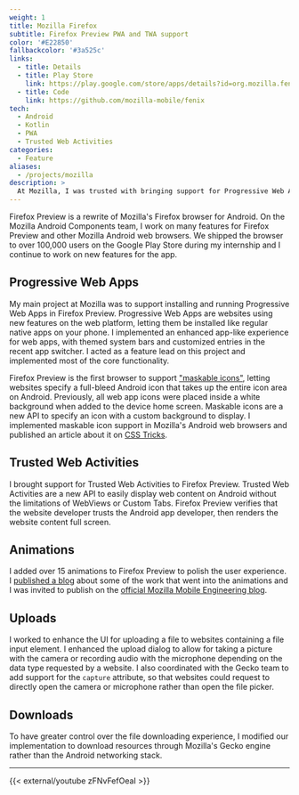 ```yaml
---
weight: 1
title: Mozilla Firefox
subtitle: Firefox Preview PWA and TWA support
color: '#E22850'
fallbackcolor: '#3a525c'
links:
  - title: Details
  - title: Play Store
    link: https://play.google.com/store/apps/details?id=org.mozilla.fenix
  - title: Code
    link: https://github.com/mozilla-mobile/fenix
tech:
  - Android
  - Kotlin
  - PWA
  - Trusted Web Activities
categories:
  - Feature
aliases:
  - /projects/mozilla
description: >
  At Mozilla, I was trusted with bringing support for Progressive Web Apps to the new Firefox Preview browser for Android. I shipped support for maskable icons before other browsers and added many other features.
---
```


Firefox Preview is a rewrite of Mozilla's Firefox browser for Android. On the Mozilla Android Components team, I work on many features for Firefox Preview and other Mozilla Android web browsers. We shipped the browser to over 100,000 users on the Google Play Store during my internship and I continue to work on new features for the app.

## Progressive Web Apps

My main project at Mozilla was to support installing and running Progressive Web Apps in Firefox Preview. Progressive Web Apps are websites using new features on the web platform, letting them be installed like regular native apps on your phone. I implemented an enhanced app-like experience for web apps, with themed system bars and customized entries in the recent app switcher. I acted as a feature lead on this project and implemented most of the core functionality.

Firefox Preview is the first browser to support ["maskable icons"](/projects/maskable), letting websites specify a full-bleed Android icon that takes up the entire icon area on Android. Previously, all web app icons were placed inside a white background when added to the device home screen. Maskable icons are a new API to specify an icon with a custom background to display. I implemented maskable icon support in Mozilla's Android web browsers and published an article about it on [CSS Tricks](https://css-tricks.com/maskable-icons-android-adaptive-icons-for-your-pwa/).

## Trusted Web Activities

I brought support for Trusted Web Activities to Firefox Preview. Trusted Web Activities are a new API to easily display web content on Android without the limitations of WebViews or Custom Tabs. Firefox Preview verifies that the website developer trusts the Android app developer, then renders the website content full screen.

## Animations

I added over 15 animations to Firefox Preview to polish the user experience. I [published a blog](/posts/android-animate-strike-thru/) about some of the work that went into the animations and I was invited to publish on the [official Mozilla Mobile Engineering blog](https://medium.com/firefox-mobile-engineering/animating-a-strike-through-on-android-with-animated-vector-drawable-and-animatedstatelistdrawable-a77e66f9790f).

## Uploads

I worked to enhance the UI for uploading a file to websites containing a file input element. I enhanced the upload dialog to allow for taking a picture with the camera or recording audio with the microphone depending on the data type requested by a website. I also coordinated with the Gecko team to add support for the `capture` attribute, so that websites could request to directly open the camera or microphone rather than open the file picker.

## Downloads

To have greater control over the file downloading experience, I modified our implementation to download resources through Mozilla's Gecko engine rather than the Android networking stack.

---

{{< external/youtube zFNvFefOeaI >}}
